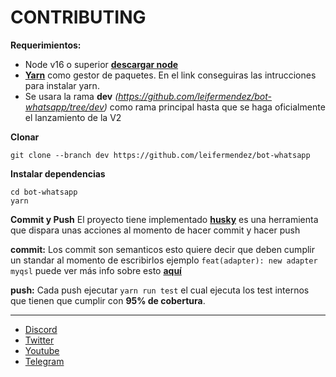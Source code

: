 # CONTRIBUTING

__Requerimientos:__
- Node v16 o superior __[descargar node](https://nodejs.org/es/download/)__
- __[Yarn](https://classic.yarnpkg.com/lang/en/docs/install/#windows-stable)__ como gestor de paquetes. En el link conseguiras las intrucciones para instalar yarn.
- Se usara la rama __dev__ *(https://github.com/leifermendez/bot-whatsapp/tree/dev)* como rama principal hasta que se haga oficialmente el lanzamiento de la V2

__Clonar__
```shell
git clone --branch dev https://github.com/leifermendez/bot-whatsapp
```
__Instalar dependencias__
```shell 
cd bot-whatsapp
yarn
```
__Commit y Push__
El proyecto tiene implementado __[husky](https://typicode.github.io/husky/#/)__ es una herramienta que dispara unas acciones al momento de hacer commit y hacer push

__commit:__ Los commit son semanticos esto quiere decir que deben cumplir un standar al momento de escribirlos ejemplo ` feat(adapter): new adapter myqsl ` puede ver más info sobre esto __[aquí](https://github.com/conventional-changelog/commitlint/#what-is-commitlint)__

__push:__ Cada push ejecutar `yarn run test` el cual ejecuta los test internos que tienen que cumplir con __95% de cobertura__.


------
-   [Discord](https://link.codigoencasa.com/DISCORD)
-   [Twitter](https://twitter.com/leifermendez)
-   [Youtube](https://www.youtube.com/watch?v=5lEMCeWEJ8o&list=PL_WGMLcL4jzWPhdhcUyhbFU6bC0oJd2BR)
-   [Telegram](https://t.me/leifermendez)
